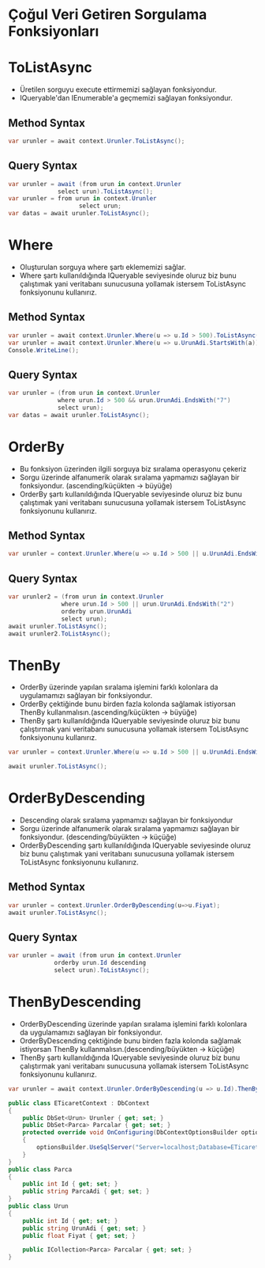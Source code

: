 
# Çoğul Veri Getiren Sorgulama Fonksiyonları
# ToListAsync
- Üretilen sorguyu execute ettirmemizi sağlayan fonksiyondur.
- IQueryable'dan IEnumerable'a geçmemizi sağlayan fonksiyondur.

## Method Syntax
```C#
var urunler = await context.Urunler.ToListAsync();
```
## Query Syntax
```C#
var urunler = await (from urun in context.Urunler
              select urun).ToListAsync();
var urunler = from urun in context.Urunler
                    select urun;
var datas = await urunler.ToListAsync();
```

# Where
- Oluşturulan sorguya where şartı eklememizi sağlar.
- Where şartı kullanıldığında IQueryable seviyesinde oluruz biz bunu çalıştımak yani veritabanı sunucusuna yollamak istersem ToListAsync fonksiyonunu kullanırız.
## Method Syntax
```C#
var urunler = await context.Urunler.Where(u => u.Id > 500).ToListAsync();
var urunler = await context.Urunler.Where(u => u.UrunAdi.StartsWith(a)).ToListAsync();
Console.WriteLine();
```
## Query Syntax
```C#
var urunler = (from urun in context.Urunler
              where urun.Id > 500 && urun.UrunAdi.EndsWith("7")
              select urun);
var datas = await urunler.ToListAsync();
```

# OrderBy
- Bu fonksiyon üzerinden ilgili sorguya biz sıralama operasyonu çekeriz
- Sorgu üzerinde alfanumerik olarak sıralama yapmamızı sağlayan bir fonksiyondur. (ascending/küçükten -> büyüğe)
- OrderBy şartı kullanıldığında IQueryable seviyesinde oluruz biz bunu çalıştımak yani veritabanı sunucusuna yollamak istersem ToListAsync fonksiyonunu kullanırız.
## Method Syntax
```C#
var urunler = context.Urunler.Where(u => u.Id > 500 || u.UrunAdi.EndsWith("2")).OrderBy(u => u.UrunAdi);
```
## Query Syntax
```C#
var urunler2 = (from urun in context.Urunler
               where urun.Id > 500 || urun.UrunAdi.EndsWith("2")
               orderby urun.UrunAdi
               select urun);
await urunler.ToListAsync();
await urunler2.ToListAsync();
```

# ThenBy
- OrderBy üzerinde yapılan sıralama işlemini farklı kolonlara da uygulamamızı sağlayan bir fonksiyondur.
- OrderBy çektiğinde bunu birden fazla kolonda sağlamak istiyorsan ThenBy kullanmalısın.(ascending/küçükten -> büyüğe)
- ThenBy şartı kullanıldığında IQueryable seviyesinde oluruz biz bunu çalıştırmak yani veritabanı sunucusuna yollamak istersem ToListAsync fonksiyonunu kullanırız.
```C#
var urunler = context.Urunler.Where(u => u.Id > 500 || u.UrunAdi.EndsWith("2")).OrderBy(u => u.UrunAdi).ThenBy(u => u.Fiyat).ThenBy(u => u.Id);//Ürün adları mükerrer olan varsa ThenBy diyerek fiyata bak diyoruz.fiyatta mükerrer olanlar varsa ThenBy diyerek Id'ye göre ascending türünde sıralama yap diyoruz..

await urunler.ToListAsync();
```

# OrderByDescending
- Descending olarak sıralama yapmamızı sağlayan bir fonksiyondur
- Sorgu üzerinde alfanumerik olarak sıralama yapmamızı sağlayan bir fonksiyondur. (descending/büyükten -> küçüğe)
- OrderByDescending şartı kullanıldığında IQueryable seviyesinde oluruz biz bunu çalıştımak yani veritabanı sunucusuna yollamak istersem ToListAsync fonksiyonunu kullanırız.

## Method Syntax
```C#
var urunler = context.Urunler.OrderByDescending(u=>u.Fiyat);
await urunler.ToListAsync();
```
## Query Syntax
```C#
var urunler = await (from urun in context.Urunler
             orderby urun.Id descending
             select urun).ToListAsync();
```

# ThenByDescending
- OrderByDescending üzerinde yapılan sıralama işlemini farklı kolonlara da uygulamamızı sağlayan bir fonksiyondur.
- OrderByDescending çektiğinde bunu birden fazla kolonda sağlamak istiyorsan ThenBy kullanmalısın.(descending/büyükten -> küçüğe)
- ThenBy şartı kullanıldığında IQueryable seviyesinde oluruz biz bunu çalıştırmak yani veritabanı sunucusuna yollamak istersem ToListAsync fonksiyonunu kullanırız.

```C#
var urunler = await context.Urunler.OrderByDescending(u => u.Id).ThenByDescending(u => u.Fiyat).ThenBy(u => u.UrunAdi).ToListAsync();
```
```C#
public class ETicaretContext : DbContext
{
    public DbSet<Urun> Urunler { get; set; }
    public DbSet<Parca> Parcalar { get; set; }
    protected override void OnConfiguring(DbContextOptionsBuilder optionsBuilder)
    {
        optionsBuilder.UseSqlServer("Server=localhost;Database=ETicaretDB;Trusted_Connection=true;");
    }
}
public class Parca
{
    public int Id { get; set; }
    public string ParcaAdi { get; set; }
}
public class Urun
{
    public int Id { get; set; }
    public string UrunAdi { get; set; }
    public float Fiyat { get; set; }

    public ICollection<Parca> Parcalar { get; set; }
}
```

